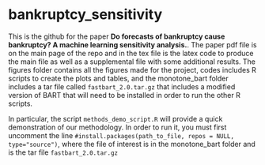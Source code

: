 # bankruptcy_sensitivity

This is the github for the paper **Do forecasts of bankruptcy cause bankruptcy? A machine learning sensitivity analysis.**. The paper pdf file is on the main page of the repo and in the tex file is the latex code to produce the main file as well as a supplemental file with some additional results.  The figures folder contains all the figures made for the project, codes includes R scripts to create the plots and tables, and the monotone_bart folder includes a tar file called ```fastbart_2.0.tar.gz``` that includes a modified version of BART that will need to be installed in order to run the other R scripts.  

In particular, the script ```methods_demo_script.R``` will provide a quick demonstration of our methodology.  In order to run it, you must first uncomment the line 
```#install.packages(path_to_file, repos = NULL, type="source")```, where the file of interest is in the monotone_bart folder and is the tar file ```fastbart_2.0.tar.gz```
